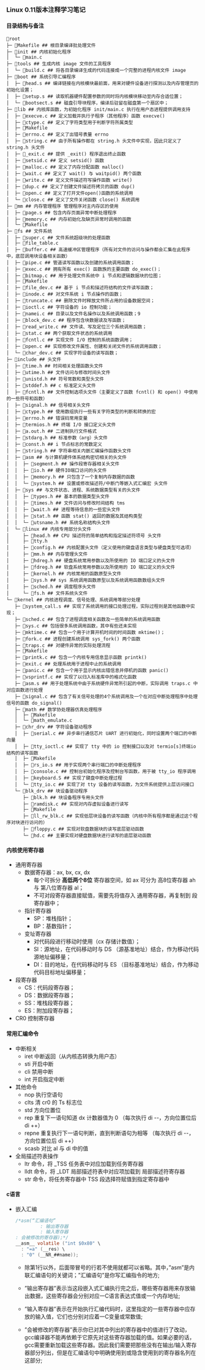 ### Linux 0.11版本注释学习笔记

#### 目录结构与备注

```
📁root 
├─ 📄Makefile ## 根目录编译批处理文件
├─ 📁init ## 内核初始化程序
│  └─ 📄main.c
├─ 📁tools ## 生成内核 image 文件的工具程序
│  └─ 📄build.c ## 将各目录编译生成的代码连接成一个完整的进程内核文件 image
├─ 📁boot ## 系统引导汇编程序
│  ├─ 📄head.s ## 编译链接在内核模块最前面，用来对硬件设备进行探测以及内存管理页的初始化设置；
│  ├─ 📄setup.s ## 读取机器硬件配置参数的同时将内核模块移动至内存合适位置；
│  └─ 📄bootsect.s ## 磁盘引导块程序，编译后驻留在磁盘第一个扇区中；
├─ 📁lib ## 内核库函数，为初始化程序 init/main.c 执行在用户态进程提供调用支持
│  ├─ 📄execve.c ## 定义加载并执行子程序（其他程序）函数 execve()
│  ├─ 📄ctype.c ## 定义了字符类型用于判断字符所属类型
│  ├─ 📄Makefile
│  ├─ 📄errno.c ## 定义了出错号表量 errno
│  ├─ 📄string.c ## 由于所有操作都在 string.h 头文件中实现，因此只定义了 string.h 头文件
│  ├─ 📄_exit.c ## 提供 _exit() 程序退出终止函数
│  ├─ 📄setsid.c ## 定义 setsid() 函数
│  ├─ 📄malloc.c ## 定义了内存分配函数 malloc()
│  ├─ 📄wait.c ## 定义了 wait() 与 waitpid() 两个函数
│  ├─ 📄write.c ## 定义文件描述符写操作函数 write()
│  ├─ 📄dup.c ## 定义了创建文件描述符拷贝的函数 dup()
│  ├─ 📄open.c ## 定义了打开文件open()函数的系统调用
│  └─ 📄close.c ## 定义了文件关闭函数 close() 系统调用
├─ 📁mm ## 内存管理程序 管理程序对主内存区的使用
│  ├─ 📄page.s ## 包含内存页面异常中断处理程序
│  ├─ 📄memory.c ## 内存初始化及缺页异常时调用的函数
│  └─ 📄Makefile
├─ 📁fs ## 文件系统
│  ├─ 📄super.c ## 文件系统超级块的处理函数
│  ├─ 📄file_table.c
│  ├─ 📄buffer.c ## 高速缓冲区管理程序（所有对文件的访问与操作都会汇集在此程序中，底层调用块设备相关函数）
│  ├─ 📄pipe.c ## 管道读写函数以及创建的系统调用函数；
│  ├─ 📄exec.c ## 拥有所有 exec() 函数族的主要函数 do_exec()；
│  ├─ 📄bitmap.c ## 用于处理文件系统中 i 节点和逻辑数据块的位图；
│  ├─ 📄Makefile
│  ├─ 📄file_dev.c ## 基于 i 节点和描述符结构的文件读写函数；
│  ├─ 📄inode.c ## 对文件系统 i 节点操作的函数；
│  ├─ 📄truncate.c ## 删除文件时释放文件所占用的设备数据空间；
│  ├─ 📄ioctl.c ## 字符设备的 io 控制功能；
│  ├─ 📄namei.c ## 目录以及文件名操作以及系统调用函数；9
│  ├─ 📄block_dev.c ## 程序包含块数据读及写函数；
│  ├─ 📄read_write.c ## 文件读、写及定位三个系统调用函数；
│  ├─ 📄stat.c ## 两个获取文件状态的系统调用
│  ├─ 📄fcntl.c ## 实现文件 I/O 控制的系统函数调用；
│  ├─ 📄open.c ## 实现修改文件属性、创建和关闭文件的系统调用函数；
│  └─ 📄char_dev.c ## 实现字符设备的读写函数；
├─ 📁include ## 头文件
│  ├─ 📄time.h ## 时间相关处理函数头文件
│  ├─ 📄utime.h ## 文件访问与修改时间头文件
│  ├─ 📄unistd.h ## 符号常数和类型头文件
│  ├─ 📄stddef.h ## c 标准定义头文件
│  ├─ 📄fcntl.h ## 文件控制选项头文件（主要定义了函数 fcntl() 和 open() 中使用的一些符号和函数）
│  ├─ 📄signal.h ## 信号相关头文件
│  ├─ 📄ctype.h ## 使用数组执行一些有关字符类型的判断和转换的宏
│  ├─ 📄errno.h ## 错误码常用变量
│  ├─ 📄termios.h ## 终端 I/O 接口定义头文件
│  ├─ 📄a.out.h ## 二进制执行文件格式
│  ├─ 📄stdarg.h ## 标准参数（arg）头文件
│  ├─ 📄const.h ## i 节点标志的常数定义
│  ├─ 📄string.h ## 字符串相关内嵌汇编操作函数头文件
│  ├─ 📁asm ## 与计算机硬件体系结构密切相关的头文件
│  │  ├─ 📄segment.h ## 操作段寄存器相关头文件
│  │  ├─ 📄io.h ## 硬件IO端口访问的头文件
│  │  ├─ 📄memory.h ## 只包含了一个复制内存数据的函数
│  │  └─ 📄system.h ## 设置或修改描述符/中断门等嵌入式汇编宏 头文件
│  ├─ 📁sys ## 与文件状态、进程、系统数据类型有关的头文件
│  │  ├─ 📄types.h ## 基本的数据类型头文件
│  │  ├─ 📄times.h ## 文件访问与修改时间结构 tms
│  │  ├─ 📄wait.h ## 进程等待信息的一些宏头文件
│  │  ├─ 📄stat.h ## 函数 stat() 返回的数据及其结构类型
│  │  └─ 📄utsname.h ## 系统名称结构头文件
│  └─ 📁linux ## 内核专用部分头文件
│     ├─ 📄head.h ## CPU 描述符的简单结构和指定描述符项号 头文件
│     ├─ 📄tty.h
│     ├─ 📄config.h ## 内核配置头文件（定义使用的键盘语言类型与硬盘类型可选项）
│     ├─ 📄mm.h ## 内存管理头文件
│     ├─ 📄hdreg.h ## 硬盘系统常用参数以及所使用的 IO 端口定义的头文件
│     ├─ 📄fdreg.h ## 软盘系统常用参数以及所使用的 IO 端口定义的头文件
│     ├─ 📄kernel.h ## 内核常用的函数原型头文件
│     ├─ 📄sys.h ## sys 系统调用函数原型以及系统调用函数数组头文件
│     ├─ 📄sched.h ## 调度程序头文件
│     └─ 📄fs.h ## 文件系统头文件
└─ 📁kernel ## 内核进程调度、信号处理、系统调用等部分处理
   ├─ 📄system_call.s ## 实现了系统调用的接口处理过程，实际过程则是其他函数中实现；
   ├─ 📄sched.c ## 包含了进程调度相关函数及一些简单的系统调用函数
   ├─ 📄sys.c ## 包括很多系统调用函数，其中有些还未实现
   ├─ 📄mktime.c ## 包含一个用于计算开机时间的时间函数 mktime()；
   ├─ 📄fork.c ## 进程创建系统调用 sys_fork() 两个函数
   ├─ 📄traps.c ## 对硬件异常的实际处理流程
   ├─ 📄Makefile
   ├─ 📄printk.c ## 包含一个内核专用信息显示函数 printk()
   ├─ 📄exit.c ## 处理系统用于进程中止的系统调用
   ├─ 📄panic.c ## 包含一个用于显示内核出错信息并停机的函数 panic()
   ├─ 📄vsprintf.c ## 实现了以归入标准库中的格式化函数
   ├─ 📄asm.s ## 用于处理系统中由于系统硬件异常所引起的中断，实际调用 traps.c 中对应函数进行处理
   ├─ 📄signal.c ## 包含了有关信号处理的4个系统调用及一个在对应中断处理程序中处理信号的函数 do_signal()
   ├─ 📁math ## 数学协处理器仿真处理程序
   │  ├─ 📄Makefile
   │  └─ 📄math_emulate.c 
   ├─ 📁chr_drv ## 字符设备驱动程序
   │  ├─ 📄serial.c ## 异步串行通信芯片 UART 进行初始化，同时设置两个端口的中断向量
   │  ├─ 📄tty_ioctl.c ## 实现了 tty 中的 io 控制接口以及对 termio[s]终端io结构的读写函数
   │  ├─ 📄Makefile
   │  ├─ 📄rs_io.s ## 用于实现两个串行端口的中断处理程序
   │  ├─ 📄console.c ## 控制台初始化程序及控制台写函数，用于被 tty_io 程序调用
   │  ├─ 📄keyboard.S ## 实现了键盘中断处理过程
   │  └─ 📄tty_io.c ## 实现了对 tty 设备的读写函数，为文件系统提供上层访问接口
   └─ 📁blk_drv ## 块设备驱动程序
      ├─ 📄blk.h ## 块设备程序专用头文件
      ├─ 📄ramdisk.c ## 实现对内存虚拟设备进行读写
      ├─ 📄Makefile
      ├─ 📄ll_rw_blk.c ## 实现低层块设备的读写函数（内核中所有程序都是通过这个程序对块进行访问的）
      ├─ 📄floppy.c ## 实现对软盘数据块的读写底层驱动函数
      └─ 📄hd.c ## 主要实现对硬盘数据块进行读写的底层驱动函数
```

#### 内核使用寄存器

- 通用寄存器
  - 数据寄存器：ax, bx, cx, dx
    - 每个可拆分 **高低两个8位** 寄存器空间，如 ax 可分为 高8位寄存器 ah 与 第八位寄存器 al；
    - 不可对段寄存器直接赋值，需要先将值存入 通用寄存器，再复制到 段寄存器中；
  - 指针寄存器
    - SP：堆栈指针；
    - BP：基数指针；
  - 变址寄存器
    - 对代码段进行移动时使用（cx 存储计数值）；
    - SI：源地址，在代码移动时与 DS （源基准地址）结合，作为移动代码源地址偏移量；
    - DI：目的地址，在代码移动时与 ES （目标基准地址）结合，作为移动代码目标地址偏移量；
- 段寄存器
  - CS：代码段寄存器；
  - DS：数据段寄存器；
  - SS：堆栈段寄存器；
  - ES：附加段寄存器；
- CR0 控制寄存器

#### 常用汇编命令

- 中断相关
  - iret 中断返回（从内核态转换为用户态）
  - sti 开启中断
  - cli 禁用中断
  - int 开启指定中断
- 其他命令
  - nop 执行空语句
  - clts 清 cr0 的 Ts 标志位
  - std 方向位置位 
  - rep 重复下一语句知道 dx 计数器值为 0 （每次执行 di --，方向位置位后 di ++）
  - repne 重复执行下一语句判断，直到判断语句为相等 （每次执行 di --，方向位置位后 di ++）
  - scasb 对比 al 与 di 中的值
- 全局描述符表操作
  - ltr 命令，将 _TSS 任务表中对应加载到任务寄存器
  - lldt 命令，将 _LDT 局部描述符表中对应项加载到 局部描述符寄存器
  - str 命令，将任务寄存器中 TSS 段选择符赋值到指定寄存器中

#### c语言

- 嵌入汇编

  ```c
  /*asm(“汇编语句”
           : 输出寄存器
           : 输入寄存器
  : 会被修改的寄存器);*/
  __asm__ volatile ("int $0x80" \
  	: "=a" (__res) \
  	: "0" (__NR_##name)); 
  ```

  - 除第1行以外，后面带冒号的行若不使用就都可以省略。其中，”asm”是内联汇编语句的关键词；”汇编语句”是你写汇编指令的地方;

  - ”输出寄存器”表示当这段嵌入式汇编执行完之后，哪些寄存器用来存放输出数据，这些寄存器会分别对应一C语言表达式值或一个内存地址;

  - ”输入寄存器”表示在开始执行汇编代码时，这里指定的一些寄存器中应存放的输入值，它们也分别对应着一C变量或常数值;

  - ”会被修改的寄存器”表示你已对其中列出的寄存器中的值进行了改动，gcc编译器不能再依赖于它原先对这些寄存器加载的值。如果必要的话，gcc需要重新加载这些寄存器。因此我们需要把那些没有在输出/输入寄存器部分列出，但是在汇编语句中明确使用到或隐含使用到的寄存器名列在这部分;